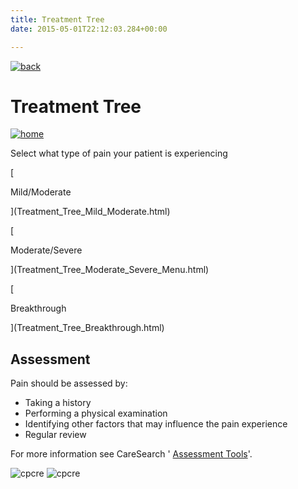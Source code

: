 ```yaml
---
title: Treatment Tree
date: 2015-05-01T22:12:03.284+00:00

---  
```

         

[![back](images/backarrow.png)](main_menu.html)

Treatment Tree
==============

[![home](images/homebtn.png)](main_menu.html)

Select what type of pain your patient is experiencing

[

Mild/Moderate

](Treatment_Tree_Mild_Moderate.html)

[

Moderate/Severe

](Treatment_Tree_Moderate_Severe_Menu.html)

[

Breakthrough

](Treatment_Tree_Breakthrough.html)

Assessment
----------

Pain should be assessed by:

*   Taking a history
*   Performing a physical examination
*   Identifying other factors that may influence the pain experience
*   Regular review

For more information see CareSearch ' [Assessment Tools](http://www.caresearch.com.au/caresearch/tabid/748/Default.aspx)'.

![cpcre](images/banner-long-footer-whitetext.png) ![cpcre](images/acrrm.png)